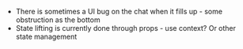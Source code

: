 * There is sometimes a UI bug on the chat when it fills up - some obstruction as the bottom
* State lifting is currently done through props - use context? Or other state management